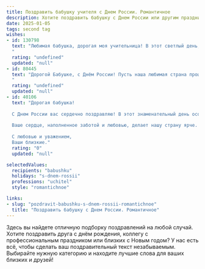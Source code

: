 ```yaml
---
title: Поздравить бабушку учителя с Днем России. Романтичное
description: Хотите поздравить бабушку с Днем России или другим праздником? Наш ИИ создаст незабываемое поздравление, а вы обязательно выделитесь среди других.  
date: 2025-01-05
tags: second tag
wishes:
- id: 130798
  text: "Любимая бабушка, дорогая моя учительница! В этот светлый день, День России, я хочу выразить тебе свою безграничную любовь и признательность.  Твоя мудрость и нежность, словно тёплое летнее солнце, согревали меня всю жизнь,  а твой  педагогический талант — это  яркая звезда, освещающая мой путь. Пусть этот праздник наполнит твоё сердце радостью, а жизнь — счастьем и спокойствием.  С Днём России!
  "
  rating: "undefined"
  updated: "null"
- id: 80445
  text: "Дорогой Бабушке, с Днём России! Пусть наша любимая страна процветает, а Вы, наш дорогой учитель, всегда будете окружены теплом, любовью и уважением.  Пусть ваш жизненный путь будет светлым и ярким, как российские просторы!
  "
  rating: "undefined"
  updated: "null"
- id: 40106
  text: "Дорогая бабушка!
  
  С Днем России вас сердечно поздравляю! В этот знаменательный день особенно хочется отметить вашу бесконечную мудрость и тепло, которые вы щедро дарите всем вокруг. Как истинный учитель, вы не только делитесь знаниями, но и вселяете надежду, вдохновляя нас делать этот мир лучше.
  
  Ваше сердце, наполненное заботой и любовью, делает нашу страну ярче. Спасибо за те ценности, которые вы привили нам, за вашу поддержку и веру в нас. Пусть каждый день вашей жизни будет наполнен счастьем, радостью и любовью, а Россия процветает благодаря таким светлым душам, как вы.
  
  С любовью и уважением,
  Ваши близкие."
  rating: "0"
  updated: "null"

selectedValues:
  recipients: "babushku"
  holidays: "s-dnem-rossii"
  professions: "uchitel"
  style: "romantichnoe"

links:
- slug: "pozdravit-babushku-s-dnem-rossii-romantichnoe"
  title: "Поздравить бабушку с Днем России. Романтичное"
---
```


Здесь вы найдете отличную подборку поздравлений на любой случай. 
Хотите поздравить друга с днём рождения, коллегу с профессиональным праздником или близких с Новым годом? У нас есть всё, чтобы сделать ваш поздравительный текст незабываемым. Выбирайте нужную категорию и находите лучшие слова для ваших близких и друзей!
